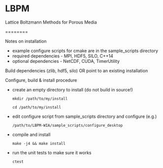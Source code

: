 LBPM
========

Lattice Boltzmann Methods for Porous Media

========

Notes on installation

* example configure scripts for cmake are in the sample_scripts directory
* required dependencies - MPI, HDF5, SILO, C++14
* optional dependencies - NetCDF, CUDA, TimerUtility


Build dependencies (zlib, hdf5, silo) OR point to an existing installation

Configure, build & install procedure
* create an empty directory to install (do not build in source!)

   `mkdir /path/to/my/install`

   `cd /path/to/my/install`

* edit configure script from sample_scripts directory and configure (e.g.)

   `/path/to/LBPM-WIA/sample_scripts/configure_desktop`

* compile and install

   `make -j4 && make install`

* run the unit tests to make sure it works

   `ctest`
